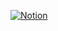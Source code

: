 [![Notion](https://www.notion.so/front-static/logo-ios.png)](https://www.notion.so/dbaa8c751f124e8a881f15a0322eb470?pvs=4)

